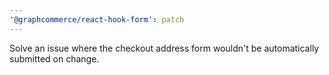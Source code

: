 ```yaml
---
'@graphcommerce/react-hook-form': patch
---
```


Solve an issue where the checkout address form wouldn't be automatically submitted on change.
